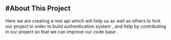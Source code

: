 #About This Project
---------------------------------------------------------------
Here we are creating a rest api which will help us as well as others to fork our project in order to build authentication system , and help by contributing in our project so that we can improve our code base .


